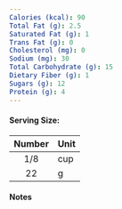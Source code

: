 ```yaml
---
Calories (kcal): 90
Total Fat (g): 2.5
Saturated Fat (g): 1
Trans Fat (g): 0
Cholesterol (mg): 0
Sodium (mg): 30
Total Carbohydrate (g): 15
Dietary Fiber (g): 1
Sugars (g): 12
Protein (g): 4
---
```

#### Serving Size:

| Number | Unit |
| :----: | :--- |
|  1/8   | cup  |
|   22   | g    |
#### Notes